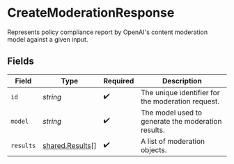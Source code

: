 # CreateModerationResponse

Represents policy compliance report by OpenAI's content moderation model against a given input.


## Fields

| Field                                                     | Type                                                      | Required                                                  | Description                                               |
| --------------------------------------------------------- | --------------------------------------------------------- | --------------------------------------------------------- | --------------------------------------------------------- |
| `id`                                                      | *string*                                                  | :heavy_check_mark:                                        | The unique identifier for the moderation request.         |
| `model`                                                   | *string*                                                  | :heavy_check_mark:                                        | The model used to generate the moderation results.        |
| `results`                                                 | [shared.Results](../../../sdk/models/shared/results.md)[] | :heavy_check_mark:                                        | A list of moderation objects.                             |